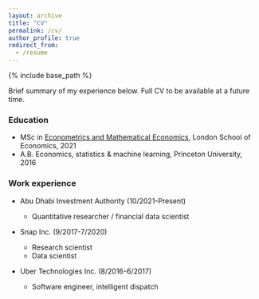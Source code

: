 ```yaml
---
layout: archive
title: "CV"
permalink: /cv/
author_profile: true
redirect_from:
  - /resume
---
```


{% include base_path %}

Brief summary of my experience below. Full CV to be available at a future time.

### Education
* MSc in [Econometrics and Mathematical Economics](https://www.lse.ac.uk/study-at-lse/Graduate/degree-programmes-2024/MSc-Econometrics-and-Mathematical-Economics), London School of Economics, 2021
* A.B. Economics, statistics & machine learning, Princeton University, 2016

### Work experience
* Abu Dhabi Investment Authority (10/2021-Present)
  * Quantitative researcher / financial data scientist

* Snap Inc. (9/2017-7/2020)
  * Research scientist
  * Data scientist

* Uber Technologies Inc. (8/2016-6/2017)
  * Software engineer, intelligent dispatch
  
